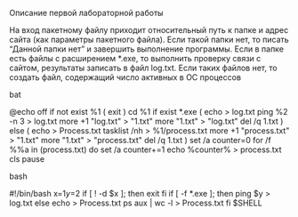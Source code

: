 Описание первой лабораторной работы

На вход пакетному файлу приходит относительный путь к папке и адрес сайта (как параметры пакетного файла). Если такой папки нет, то писать “Данной папки нет” и завершить выполнение программы. Если в папке есть файлы с раcширением *.exe, то выполнить проверку связи с сайтом, результаты записать в файл log.txt. Если таких файлов нет, то создать файл, содержащий число активных в ОС процессов


bat

@echo off
if not exist %1 (
   exit
)
cd %1
if exist *.exe (
   echo > log.txt 
   ping %2 -n 3 > log.txt
   more +1 "log.txt" > "1.txt"
   more  "1.txt" > "log.txt"
   del /q 1.txt
) else (
   echo > Process.txt
   tasklist /nh > %1/process.txt
   more +1 "process.txt" > "1.txt"
   more  "1.txt" > "process.txt"
   del /q 1.txt 
)
set /a counter=0 
for /f %%a in (process.txt) do set /a counter+=1
echo %counter% > process.txt
cls
pause

bash

#!/bin/bash
x=$1
y=$2
if [ ! -d $x ]; then
  exit
fi
if [ -f *.exe ]; then
  ping $y > log.txt
else
  echo > Process.txt
  ps aux | wc -l > Process.txt
 fi
$SHELL




